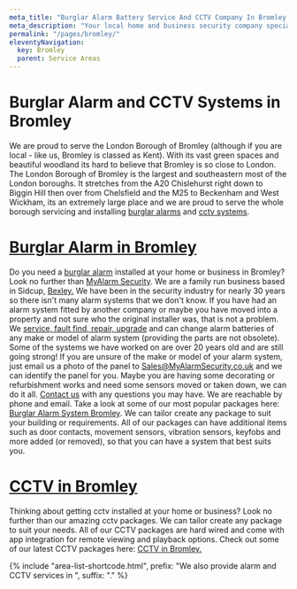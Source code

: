 ```yaml
---
meta_title: "Burglar Alarm Battery Service And CCTV Company In Bromley - MyAlarm Security"
meta_description: "Your local home and business security company specialsing in burglar alarms, cctv door, entry access control in Bromley. Contact us on 020 8302 4065."
permalink: "/pages/bromley/"
eleventyNavigation:
  key: Bromley
  parent: Service Areas
---
```


# **Burglar Alarm and CCTV Systems in Bromley** 

We are proud to serve the London Borough of Bromley (although if you are local - like us, Bromley is classed as Kent). With its vast green spaces and beautiful woodland its hard to believe that Bromley is so close to London. The London Borough of Bromley is the largest and southeastern most of the London boroughs. It stretches from the A20 Chislehurst right down to Biggin Hill then over from Chelsfield and the M25 to Beckenham and West Wickham, its an extremely large place and we are proud to serve the whole borough servicing and installing [burglar alarms](/categories/burglar-alarms/) and [cctv systems](/categories/cctv/).

# [Burglar Alarm in Bromley](/categories/burglar-alarms/) 

Do you need a [burglar alarm](/categories/burglar-alarms/) installed at your home or business in Bromley? Look no further than [MyAlarm Security](/pages/thamesmead/). We are a family run business based in Sidcup, [Bexley.](/pages/bexley/) We have been in the security industry for nearly 30 years so there isn\'t many alarm systems that we don\'t know. If you have had an alarm system fitted by another company or maybe you have moved into a property and not sure who the original installer was, that is not a problem. We [service, fault find, repair, upgrade](/categories/servicing-and-repairs/) and can change alarm batteries of any make or model of alarm system (providing the parts are not obsolete). Some of the systems we have worked on are over 20 years old and are still going strong! If you are unsure of the make or model of your alarm system, just email us a photo of the panel to [Sales@MyAlarmSecurity.co.uk](mailto:Sales@MyAlarmSecurity.co.uk) and we can identify the panel for you. Maybe you are having some decorating or refurbishment works and need some sensors moved or taken down, we can do it all. [Contact us](/contact/) with any questions you may have. We are reachable by phone and email. Take a look at some of our most popular packages here: [Burglar Alarm System Bromley](/categories/burglar-alarms/). We can tailor create any package to suit your building or requirements. All of our packages can have additional items such as door contacts, movement sensors, vibration sensors, keyfobs and more added (or removed), so that you can have a system that best suits you.

# [CCTV in Bromley](/categories/cctv/) 

Thinking about getting cctv installed at your home or business? Look no further than our amazing cctv packages. We can tailor create any package to suit your needs. All of our CCTV packages are hard wired and come with app integration for remote viewing and playback options. Check out some of our latest CCTV packages here: [CCTV in Bromley.](/categories/cctv/)

{% include "area-list-shortcode.html", prefix: "We also provide alarm and CCTV services in ", suffix: "." %}
